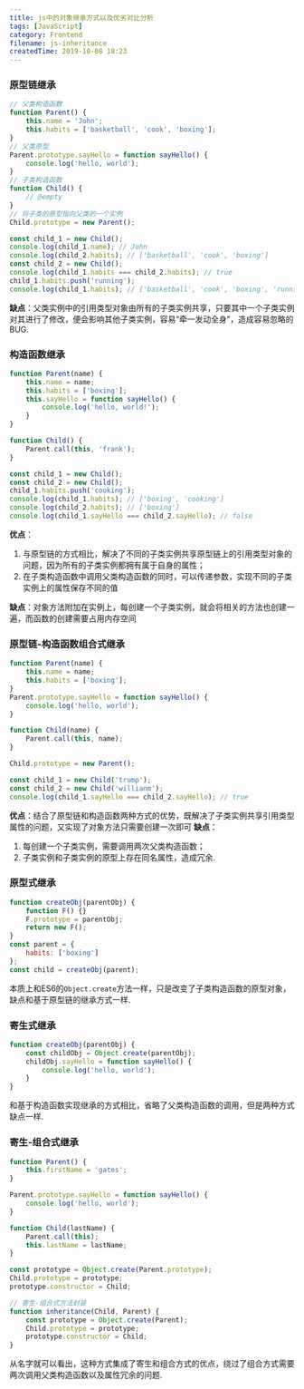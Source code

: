 ```yaml
---
title: js中的对象继承方式以及优劣对比分析
tags: [JavaScript]
category: Frontend
filename: js-inheritance
createdTime: 2019-10-08 18:23
---
```

### 原型链继承
```js
// 父类构造函数
function Parent() {
    this.name = 'John';
    this.habits = ['basketball', 'cook', 'boxing'];
}
// 父类原型
Parent.prototype.sayHello = function sayHello() {
    console.log('hello, world');
}
// 子类构造函数
function Child() {
    // @empty
}
// 将子类的原型指向父类的一个实例
Child.prototype = new Parent();

const child_1 = new Child();
console.log(child_1.name); // John
console.log(child_2.habits); // ['basketball', 'cook', 'boxing']
const child_2 = new Child();
console.log(child_1.habits === child_2.habits); // true
child_1.habits.push('running');
console.log(child_1.habits); // ['basketball', 'cook', 'boxing', 'running']
```
**缺点**：父类实例中的引用类型对象由所有的子类实例共享，只要其中一个子类实例对其进行了修改，便会影响其他子类实例，容易“牵一发动全身”，造成容易忽略的BUG.

### 构造函数继承
```js
function Parent(name) {
    this.name = name;
    this.habits = ['boxing'];
    this.sayHello = function sayHello() {
        console.log('hello, world!');
    }
}

function Child() {
    Parent.call(this, 'frank');
}

const child_1 = new Child();
const child_2 = new Child();
child_1.habits.push('cooking');
console.log(child_1.habits); // ['boxing', 'cooking']
console.log(child_2.habits); // ['boxing']
console.log(child_1.sayHello === child_2.sayHello); // false
```
**优点**：
1. 与原型链的方式相比，解决了不同的子类实例共享原型链上的引用类型对象的问题，因为所有的子类实例都拥有属于自身的属性；
2. 在子类构造函数中调用父类构造函数的同时，可以传递参数，实现不同的子类实例上的属性保存不同的值

**缺点**：对象方法附加在实例上，每创建一个子类实例，就会将相关的方法也创建一遍，而函数的创建需要占用内存空间

### 原型链-构造函数组合式继承
```js
function Parent(name) {
    this.name = name;
    this.habits = ['boxing'];
}
Parent.prototype.sayHello = function sayHello() {
    console.log('hello, world');
}

function Child(name) {
    Parent.call(this, name);
}

Child.prototype = new Parent();

const child_1 = new Child('trump');
const child_2 = new Child('willianm');
console.log(child_1.sayHello === child_2.sayHello); // true
```
**优点**：结合了原型链和构造函数两种方式的优势，既解决了子类实例共享引用类型属性的问题，又实现了对象方法只需要创建一次即可
**缺点**：
1. 每创建一个子类实例，需要调用两次父类构造函数；
2. 子类实例和子类实例的原型上存在同名属性，造成冗余.

### 原型式继承
```js
function createObj(parentObj) {
    function F() {}
    F.prototype = parentObj;
    return new F();
} 
const parent = {
    habits: ['boxing']
};
const child = createObj(parent);
```
本质上和ES6的`Object.create`方法一样，只是改变了子类构造函数的原型对象，缺点和基于原型链的继承方式一样.

### 寄生式继承
```js
function createObj(parentObj) {
    const childObj = Object.create(parentObj);
    childObj.sayHello = function sayHello() {
        console.log('hello, world');
    }
}
```
和基于构造函数实现继承的方式相比，省略了父类构造函数的调用，但是两种方式缺点一样.

### 寄生-组合式继承
```js
function Parent() {
    this.firstName = 'gates';
}

Parent.prototype.sayHello = function sayHello() {
    console.log('hello, world');
}

function Child(lastName) {
    Parent.call(this);
    this.lastName = lastName;
}

const prototype = Object.create(Parent.prototype);
Child.prototype = prototype;
prototype.constructor = Child;

// 寄生-组合式方法封装
function inheritance(Child, Parent) {
    const prototype = Object.create(Parent);
    Child.prototype = prototype;
    prototype.constructor = Child;
}
```
从名字就可以看出，这种方式集成了寄生和组合方式的优点，绕过了组合方式需要两次调用父类构造函数以及属性冗余的问题.